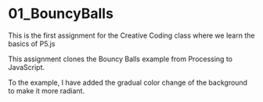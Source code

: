 # 01_BouncyBalls
This is the first assignment for the Creative Coding class where we learn the basics of P5.js

This assignment clones the Bouncy Balls example from Processing to JavaScript.

To the example, I have added the gradual color change of the background to make it more radiant.

